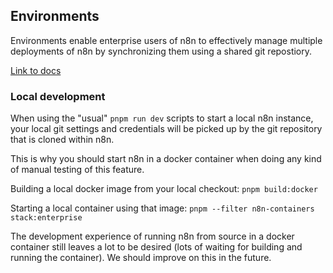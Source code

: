 ## Environments

Environments enable enterprise users of n8n to effectively manage multiple deployments of n8n by synchronizing them using a shared git repostiory.

[Link to docs](https://docs.n8n.io/source-control-environments/understand/environments/)

### Local development

When using the "usual" `pnpm run dev` scripts to start a local n8n instance, your local git settings and credentials will be picked up by the git repository that is cloned within n8n.

This is why you should start n8n in a docker container when doing any kind of manual testing of this feature.

Building a local docker image from your local checkout:
`pnpm build:docker`

Starting a local container using that image:
`pnpm --filter n8n-containers stack:enterprise`

The development experience of running n8n from source in a docker container still leaves a lot to be desired (lots of waiting for building and running the container).
We should improve on this in the future.